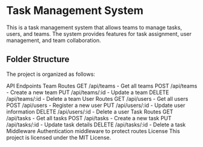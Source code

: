 # Task Management System

This is a task management system that allows teams to manage tasks, users, and teams. The system provides features for task assignment, user management, and team collaboration.

## Folder Structure

The project is organized as follows:

API Endpoints
Team Routes
GET /api/teams - Get all teams
POST /api/teams - Create a new team
PUT /api/teams/:id - Update a team
DELETE /api/teams/:id - Delete a team
User Routes
GET /api/users - Get all users
POST /api/users - Register a new user
PUT /api/users/:id - Update user information
DELETE /api/users/:id - Delete a user
Task Routes
GET /api/tasks - Get all tasks
POST /api/tasks - Create a new task
PUT /api/tasks/:id - Update task details
DELETE /api/tasks/:id - Delete a task
Middleware
Authentication middleware to protect routes
License
This project is licensed under the MIT License.